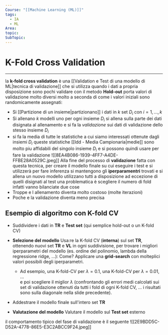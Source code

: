 ```yaml
---
Course: "[[Machine Learning (ML)]]"
tags:
  - IA
  - ML
Area: 
topic: 
SubTopic:
---
```

# K-Fold Cross Validation
---
la __k-fold cross validation__ è una [[Validation e Test di una modello di ML|tecnica di validazione]] che si utilizza quando i dati a propria disposizione sono pochi validare con il metodo __Hold-out__ porta valori di validazione molto diversi molto a seconda di come i valori iniziali sono randomicamente assegnati:
- Si [[Partizione di un insieme|partizionano]] i dati in  $k$ set $D_i$ con $i = 1,\dots,k$ 
- Si allenano $k$  modelli uno per ogni insieme  $D_i$  si allena sulla parte dei dati disignata al allenamento e si fa la _validazione_ sui dati di validazione dello stesso insieme $D_i$
- si fa la media di tutte le statistiche a cui siamo interessati ottenute dagli insiemi  $D_i$
 queste statistiche [[Idd - Media Campionaria|medie]] sono molto piu affidabili del singolo insieme $D_i$ e si possono quindi usare per fare la validazione 
![[8EA4B086-1939-4FF7-A4DE-FFBE28A0529C.jpeg]]
Alla fine del processo di __validazione__ fatta con questa tecnica, per creare il modello finale su cui eseguire i test e si utilizzerà per fare inferenza si mantengono gli __iperparamentri__ trovati e si allena un nuovo modello utilizzano tutti a disposizione ad eccezione di quelli disignati al test 
una  problematica è scegliere il numero di fold infatti vanno bilanciate due cose
- Troppe e l allenamento diventa molto costoso (molte iterazioni)  
- Poche e la validazione diventa meno precisa


## Esempio di algoritmo con K-fold CV
- Suddividere i dati in __TR__ e __Test set__ (qui semplice hold-out o un K-fold CV)

- __Selezione del modello__ Usa:re la K-fold CV (__interna__) sul set __TR__, ottenendo nuovi set __TR__ e __VL__ in ogni suddivisione, per trovare i migliori iperparametri del modello 
  (es. ordine del polinomio, lambda della regressione ridge, ...): Come?
  Applicare una __grid-search__ con molteplici valori possibili degli iperparametri.

  - Ad esempio, una K-fold-CV per $\lambda = 0.1$, una K-fold-CV per $\lambda = 0.01$, ...  
    e poi scegliere il miglior $\lambda$ (confrontando gli errori medi calcolati sui set di validazione ottenuti 
    da tutti i fold di ogni K-fold CV, ... i risultati sono sulla diagonale nella slide precedente).

- Addestrare il modello finale sull'intero set __TR__

- __Valutazione del modello__ Valutare il modello sul __Test set__ esterno


il comportamento tipico del fase di validazione è il seguente
![[2E9BDD5C-D52A-4778-86E5-E3C2ABCC9F24.jpeg]]
